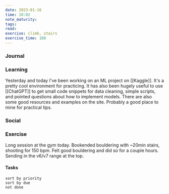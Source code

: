 ```yaml
---
date: 2023-01-16
time: 10:02
note_maturity: 
tags: 
read: 
exercise: climb, stairs
exercise_time: 180
---
```


### Journal

### Learning
Yesterday and today I've been working on an ML project on [[Kaggle]]. It's a pretty cool environment for practicing. It has also been hugely useful to use [[ChatGPT]]  to get small code snippets for data cleaning, simple scripts, and pointed questions about how to implement models.
There are also some good resources and examples on the site. Probably a good place to mine for practical tips.

### Social

### Exercise
Long session at the gym today. Bookended bouldering with ~20min stairs, shooting for 150 bpm.
Felt good bouldering and did so for a couple hours. Sending in the v6/v7 range at the top.

#### Tasks












```tasks
sort by priority
sort by due
not done
```